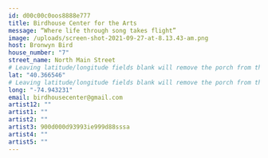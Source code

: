 ```yaml
---
id: d00c00c0oos8888e777
title: Birdhouse Center for the Arts
message: “Where life through song takes flight”
image: /uploads/screen-shot-2021-09-27-at-8.13.43-am.png
host: Bronwyn Bird
house_number: "7"
street_name: North Main Street
# Leaving latitude/longitude fields blank will remove the porch from the Porchfest map.
lat: "40.366546"
# Leaving latitude/longitude fields blank will remove the porch from the Porchfest map.
long: "-74.943231"
email: birdhousecenter@gmail.com
artist12: ""
artist1: ""
artist2: ""
artist3: 900d000d93993ie999d88sssa
artist4: ""
artist5: ""
---
```

